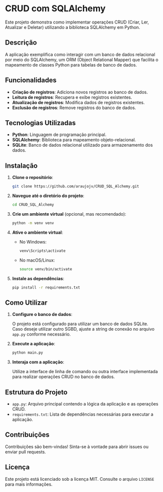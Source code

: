 # CRUD com SQLAlchemy

Este projeto demonstra como implementar operações CRUD (Criar, Ler, Atualizar e Deletar) utilizando a biblioteca SQLAlchemy em Python.

## Descrição

A aplicação exemplifica como interagir com um banco de dados relacional por meio do SQLAlchemy, um ORM (Object Relational Mapper) que facilita o mapeamento de classes Python para tabelas de banco de dados.

## Funcionalidades

- **Criação de registros**: Adiciona novos registros ao banco de dados.
- **Leitura de registros**: Recupera e exibe registros existentes.
- **Atualização de registros**: Modifica dados de registros existentes.
- **Exclusão de registros**: Remove registros do banco de dados.

## Tecnologias Utilizadas

- **Python**: Linguagem de programação principal.
- **SQLAlchemy**: Biblioteca para mapeamento objeto-relacional.
- **SQLite**: Banco de dados relacional utilizado para armazenamento dos dados.

## Instalação

1. **Clone o repositório**:

   ```bash
   git clone https://github.com/araujojv/CRUD_SQL_Alchemy.git
   ```

2. **Navegue até o diretório do projeto**:

   ```bash
   cd CRUD_SQL_Alchemy
   ```

3. **Crie um ambiente virtual** (opcional, mas recomendado):

   ```bash
   python -m venv venv
   ```

4. **Ative o ambiente virtual**:

   - No Windows:
     
     ```bash
     venv\Scripts\activate
     ```

   - No macOS/Linux:
     
     ```bash
     source venv/bin/activate
     ```

5. **Instale as dependências**:

   ```bash
   pip install -r requirements.txt
   ```

## Como Utilizar

1. **Configure o banco de dados**:

   O projeto está configurado para utilizar um banco de dados SQLite. Caso deseje utilizar outro SGBD, ajuste a string de conexão no arquivo `app.py` conforme necessário.

2. **Execute a aplicação**:

   ```bash
   python main.py
   ```

3. **Interaja com a aplicação**:

   Utilize a interface de linha de comando ou outra interface implementada para realizar operações CRUD no banco de dados.

## Estrutura do Projeto

- `app.py`: Arquivo principal contendo a lógica da aplicação e as operações CRUD.
- `requirements.txt`: Lista de dependências necessárias para executar a aplicação.

## Contribuições

Contribuições são bem-vindas! Sinta-se à vontade para abrir issues ou enviar pull requests.

## Licença

Este projeto está licenciado sob a licença MIT. Consulte o arquivo `LICENSE` para mais informações.

